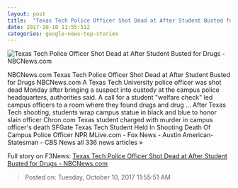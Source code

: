 ```yaml
---
layout: post
title:  "Texas Tech Police Officer Shot Dead at After Student Busted for Drugs - NBCNews.com"
date: 2017-10-10 11:55:51Z
categories: google-news-top-stories
---
```


![Texas Tech Police Officer Shot Dead at After Student Busted for Drugs - NBCNews.com](https://media4.s-nbcnews.com/j/newscms/2017_41/2183866/171009-texas-tech-ac-952p_db84e178c5d518315f9275b5a344103e.nbcnews-fp-1200-630.jpg)

NBCNews.com Texas Tech Police Officer Shot Dead at After Student Busted for Drugs NBCNews.com A Texas Tech University police officer was shot dead Monday after bringing a suspect into custody at the campus police headquarters, authorities said. A call for a student "welfare check" led campus officers to a room where they found drugs and drug ... After Texas Tech shooting, students wrap campus statue in black and blue to honor slain officer Chron.com Texas student charged with murder in campus officer's death SFGate Texas Tech Student Held In Shooting Death Of Campus Police Officer NPR MLive.com - Fox News - Austin American-Statesman - CBS News all 336 news articles »


Full story on F3News: [Texas Tech Police Officer Shot Dead at After Student Busted for Drugs - NBCNews.com](http://www.f3nws.com/n/maMEFJ)

> Posted on: Tuesday, October 10, 2017 11:55:51 AM
